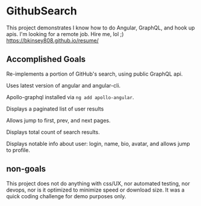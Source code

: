 # GithubSearch

This project demonstrates I know how to do Angular, GraphQL, and hook up apis.
I'm looking for a remote job. Hire me, lol ;) https://bkinsey808.github.io/resume/

## Accomplished Goals

Re-implements a portion of GitHub's search, using public GraphQL api.

Uses latest version of angular and angular-cli.

Apollo-graphql installed via `ng add apollo-angular`.

Displays a paginated list of user results

Allows jump to first, prev, and next pages.

Displays total count of search results.

Displays notable info about user: login, name, bio, avatar, and allows jump to profile.

## non-goals

This project does not do anything with css/UX, nor automated testing, nor devops, nor is it optimized to minimize speed or download size. It was a quick coding challenge for demo purposes only.
